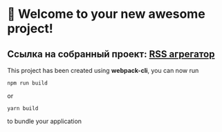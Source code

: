# 🚀 Welcome to your new awesome project!

## Ссылка на собранный проект: [RSS агрегатор](https://frontend-project-11-fayt.vercel.app/)

This project has been created using **webpack-cli**, you can now run

```
npm run build
```

or

```
yarn build
```

to bundle your application
